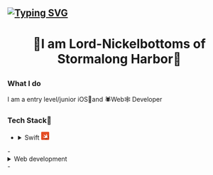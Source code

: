 ## [![Typing SVG](https://readme-typing-svg.demolab.com?font=Sixtyfour+Convergence&pause=1000&color=F7721D&center=true&width=600&lines=INSERT+COIN(S)+TO+CONTINUE;Lord-Nickelbottoms)](https://git.io/typing-svg)
# <p align="center">🍜I am Lord-Nickelbottoms of Stormalong Harbor🍫</p>

### What I do
I am a entry level/junior iOS📱and 🕷️Web🕸️ Developer

### Tech Stack🧳
- <details>
    <summary>Swift <img src="./swift.png" width="18" /> </summary>
    UIKit and SwiftUI (1 year)
</details>
- <details>
    <summary>Web development <img src="" width="18" /> </summary>
    HTML, CSS, JavaScript (2 years)
</details>
- 
<!--
**Lord-Nickelbottoms/Lord-Nickelbottoms** is a ✨ _special_ ✨ repository because its `README.md` (this file) appears on your GitHub profile.

Here are some ideas to get you started:

- 🔭 I’m currently working on ...
- 🌱 I’m currently learning ...
- 👯 I’m looking to collaborate on ...
- 🤔 I’m looking for help with ...
- 💬 Ask me about ...
- 📫 How to reach me: ...
- 😄 Pronouns: ...
- ⚡ Fun fact: ...
-->
